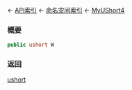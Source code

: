 ← [API索引](Api-Index) ← [命名空间索引](Namespace-Index) ← [MyUShort4](VRageMath.MyUShort4)

### 概要

```csharp
public ushort W
```

### 返回

[ushort](https://docs.microsoft.com/en-us/dotnet/api/System.UInt16?view=netframework-4.6)

